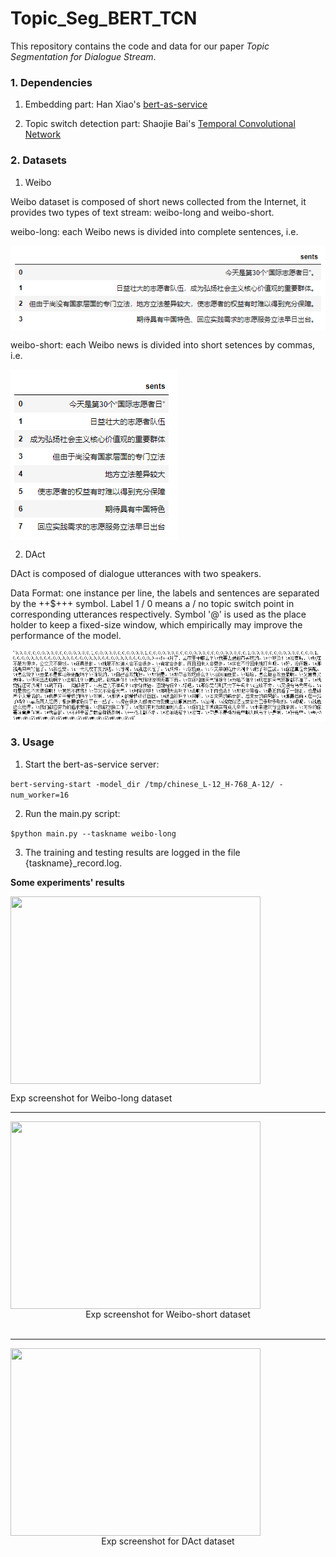 # Topic_Seg_BERT_TCN
This repository contains the code and data for our paper *Topic Segmentation for Dialogue Stream*.

### 1. Dependencies

1) Embedding part: Han Xiao's [bert-as-service](https://github.com/hanxiao/bert-as-service)

2) Topic switch detection part: Shaojie Bai's [Temporal Convolutional Network](https://github.com/locuslab/TCN)

### 2. Datasets

1) Weibo

Weibo dataset is composed of short news collected from the Internet, it provides two types of text stream: weibo-long and weibo-short.

weibo-long: each Weibo news is divided into complete sentences, i.e.

<img src="./imgs/weibo-long_example.png" align=center />

weibo-short: each Weibo news is divided into short setences by commas, i.e.

<img src="./imgs/weibo-short_example.png" align=center />

2) DAct

DAct is composed of dialogue utterances with two speakers.

Data Format: one instance per line, the labels and sentences are separated by the ++$+++ symbol. Label 1 / 0 means a / no topic switch point in corresponding utterances respectively. Symbol '@' is used as the place holder to keep a fixed-size window, which empirically may improve the performance of the model.

<img src="./imgs/dact_example.png" align=center />



### 3. Usage

1) Start the bert-as-service server:

```bert-serving-start -model_dir /tmp/chinese_L-12_H-768_A-12/ -num_worker=16```

2) Run the main.py script:

```$python main.py --taskname weibo-long```

3) The training and testing results are logged in the file {taskname}_record.log.



**Some experiments' results**

<img width="400" height="300" src="./imgs/weibo-long_result.png" align=center />

Exp screenshot for Weibo-long dataset </div>



-----

<img width="400" height="300" src="./imgs/weibo-short_result.png" align=center />

<center>Exp screenshot for Weibo-short dataset</center><br>

--------

<img width="400" height="300" src="./imgs/dact_result.png" align=center />

<center> Exp screenshot for DAct dataset</center><br>





